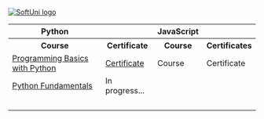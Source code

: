 

[![SoftUni logo](https://www.nakov.com/wp-content/uploads/2014/01/Software-University-Logo-blue-horizontal.png)](https://softuni.bg/trainings/courses)


<!-- <style>
table {
  width: 100%;
  border: 1px solid;
}
</style > -->
 <table   width: 100%;
  border: 1px solid;>
   <tr>
    <th>Python</th>
    <th>&nbsp</th>
    <th>JavaScript</th>
    <th>&nbsp</th>
  </tr>
  <tr>
    <th>Course</th>
    <th>Certificate</th>
    <th>Course</th>
    <th>Certificates</th>
  </tr>
  <tr>
    <td><a href ='https://softuni.bg/trainings/3516/programming-basics-with-python-november-20211'>Programming Basics with Python</a>  </td></td>
    <td><a href ='https://softuni.bg/certificates/details/121421/0b9b06b1'>Certificate</a>  </td>
    <td>Course</td>
    <td>Certificate</td>
    
  </tr>
  <tr>
    <td><a href ='https://softuni.bg/modules/106/fundamentals-module/1316'>Python Fundamentals</a></td>
    <td>In progress...</td>
    <td>&nbsp</td>
    <td>&nbsp</td>
  </tr>
  <tr>
    <td>&nbsp</td>
    <td>&nbsp</td>
    <td>&nbsp</td>
    <td>&nbsp</td>
  </tr>
</table>

